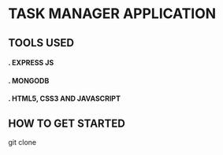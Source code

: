 # TASK MANAGER APPLICATION
 ## TOOLS USED
 #### . EXPRESS JS
 
 #### . MONGODB
 
 #### . HTML5, CSS3 AND JAVASCRIPT
 
 ## HOW TO GET STARTED
 
 git clone 

  
